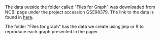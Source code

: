 The data outside the folder called "Files for Graph" was downloaded from NCBI page under the project accession GSE98379. The link to the data is found in [here](https://www.ncbi.nlm.nih.gov/geo/query/acc.cgi?acc=GSE98379).

The folder "Files for graph" has the data we create using jmp or R to reproduce each graph presented in the paper.
